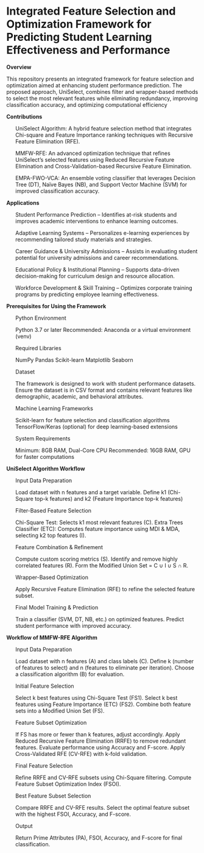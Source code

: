 <h1>Integrated Feature Selection and Optimization Framework for Predicting Student Learning Effectiveness and Performance</h1>
<p><b>Overview</b></p>
<p>This repository presents an integrated framework for feature selection and optimization aimed at enhancing student performance prediction. The proposed approach, UniSelect, combines filter and wrapper-based methods to select the most relevant features while eliminating redundancy, improving classification accuracy, and optimizing computational efficiency</p>
<p><b>Contributions</b></p>
<p><ol>UniSelect Algorithm: A hybrid feature selection method that integrates Chi-square and Feature Importance ranking techniques with Recursive Feature Elimination (RFE).</ol></p>
<p><ol>MMFW-RFE: An advanced optimization technique that refines UniSelect’s selected features using Reduced Recursive Feature Elimination and Cross-Validation-based Recursive Feature Elimination.</ol></p>
<p><ol>EMPA-FWO-VCA: An ensemble voting classifier that leverages Decision Tree (DT), Naïve Bayes (NB), and Support Vector Machine (SVM) for improved classification accuracy.</ol></p>
<p><b>Applications</b></p>
<p><ol>Student Performance Prediction – Identifies at-risk students and improves academic interventions to enhance learning outcomes.</ol></p>
<p><ol>Adaptive Learning Systems – Personalizes e-learning experiences by recommending tailored study materials and strategies.</ol></p>
<p><ol>Career Guidance & University Admissions – Assists in evaluating student potential for university admissions and career recommendations.</ol></p>
<p><ol>Educational Policy & Institutional Planning – Supports data-driven decision-making for curriculum design and resource allocation.</ol></p>
<p><ol>Workforce Development & Skill Training – Optimizes corporate training programs by predicting employee learning effectiveness.</ol></p>
<p><b>Prerequisites for Using the Framework</b></p>
<p><ol>Python Environment

Python 3.7 or later
Recommended: Anaconda or a virtual environment (venv)</ol></p>

<p><ol>Required Libraries 

NumPy
Pandas
Scikit-learn
Matplotlib
Seaborn</ol></p>

<p><ol>Dataset

The framework is designed to work with student performance datasets.
Ensure the dataset is in CSV format and contains relevant features like demographic, academic, and behavioral attributes.</ol></p>


<p><ol>Machine Learning Frameworks

Scikit-learn for feature selection and classification algorithms
TensorFlow/Keras (optional) for deep learning-based extensions</ol></p>




<p><ol>System Requirements

Minimum: 8GB RAM, Dual-Core CPU
Recommended: 16GB RAM, GPU for faster computations</ol></p>


<p><b>UniSelect Algorithm Workflow</b></p>
<P><ol>Input Data Preparation
  
Load dataset with n features and a target variable.
Define k1 (Chi-Square top-k features) and k2 (Feature Importance top-k features)</ol></P>
<p><ol>Filter-Based Feature Selection

Chi-Square Test: Selects k1 most relevant features (C).
Extra Trees Classifier (ETC): Computes feature importance using MDI & MDA, selecting k2 top features (I).</ol></p>
<p><ol>Feature Combination & Refinement

Compute custom scoring metrics (S).
Identify and remove highly correlated features (R).
Form the Modified Union Set = C ∪ I ∪ S ∩ R.</ol></p>
<p><ol>Wrapper-Based Optimization

Apply Recursive Feature Elimination (RFE) to refine the selected feature subset.</ol></p>
<p><ol>Final Model Training & Prediction

Train a classifier (SVM, DT, NB, etc.) on optimized features.
Predict student performance with improved accuracy.</ol></p>


<p><b>Workflow of MMFW-RFE Algorithm</b></p>
<P><ol>Input Data Preparation
  
Load dataset with n features (A) and class labels (C).
Define k (number of features to select) and n (features to eliminate per iteration).
Choose a classification algorithm (B) for evaluation. </ol></P>


<p><ol>Initial Feature Selection

Select k best features using Chi-Square Test (FS1).
Select k best features using Feature Importance (ETC) (FS2).
Combine both feature sets into a Modified Union Set (FS).</ol></p>


<p><ol>Feature Subset Optimization

If FS has more or fewer than k features, adjust accordingly.
Apply Reduced Recursive Feature Elimination (RRFE) to remove redundant features.
Evaluate performance using Accuracy and F-score.
Apply Cross-Validated RFE (CV-RFE) with k-fold validation.</ol></p>


<p><ol>Final Feature Selection

Refine RRFE and CV-RFE subsets using Chi-Square filtering.
Compute Feature Subset Optimization Index (FSOI).</ol></p>


<p><ol>Best Feature Subset Selection

Compare RRFE and CV-RFE results.
Select the optimal feature subset with the highest FSOI, Accuracy, and F-score.
</ol></p>


<p><ol>Output

Return Prime Attributes (PA), FSOI, Accuracy, and F-score for final classification.
</ol></p>







